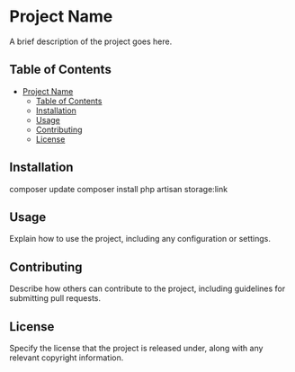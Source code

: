 # Project Name

A brief description of the project goes here.

## Table of Contents

- [Project Name](#project-name)
  - [Table of Contents](#table-of-contents)
  - [Installation](#installation)
  - [Usage](#usage)
  - [Contributing](#contributing)
  - [License](#license)

## Installation


composer update
composer install
php artisan storage:link


## Usage

Explain how to use the project, including any configuration or settings.

## Contributing

Describe how others can contribute to the project, including guidelines for submitting pull requests.

## License

Specify the license that the project is released under, along with any relevant copyright information.
